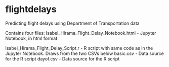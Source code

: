 # flightdelays
Predicting flight delays using Department of Transportation data

Contains four files:
Isabel_Hirama_Flight_Delay_Notebook.html - Jupyter Notebook, in html format

Isabel_Hirama_Flight_Delay_Script.r - R script with same code as in the Jupyter Notebook. Draws from the two CSVs below
basic.csv - Data source for the R script
dayof.csv - Data source for the R script

